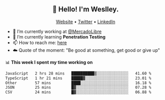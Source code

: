 <h2 align="center">👋 Hello! I'm Weslley.</h2>
<p align="center">
  <a href="http://weslleyneri.com.br">Website</a> •
  <a href="https://twitter.com/Weslley_Neri">Twitter</a> •
  <a href="https://www.linkedin.com/in/weslley-neri-3658908b">LinkedIn</a>
</p>


- 🔭 I’m currently working at [@MercadoLibre](https://github.com/mercadolibre)
- 🌱 I’m currently learning **Penetration Testing**
- 📫 How to reach me: [here](mailto:weslley39@gmail.com)
- ☁️ Quote of the moment: "Be good at something, get good or give up"

📊 **This week I spent my time working on**
<!--START_SECTION:waka-->

```txt
JavaScript   2 hrs 28 mins   ██████████▒░░░░░░░░░░░░░░   41.60 %
TypeScript   1 hr 21 mins    █████▓░░░░░░░░░░░░░░░░░░░   23.01 %
Other        57 mins         ████░░░░░░░░░░░░░░░░░░░░░   16.18 %
JSON         25 mins         █▓░░░░░░░░░░░░░░░░░░░░░░░   07.28 %
CSV          24 mins         █▓░░░░░░░░░░░░░░░░░░░░░░░   06.88 %
```

<!--END_SECTION:waka-->

<!-- Inspired by https://github.com/gruselhaus/gruselhaus -->
